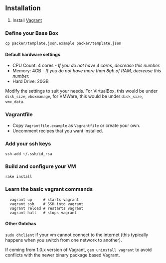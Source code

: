## Installation

1. Install [Vagrant](http://downloads.vagrantup.com/)

### Define your Base Box

  `cp packer/template.json.example packer/template.json`

#### Default hardware settings

  * CPU Count: 4 cores - _If you do not have 4 cores, decrease this number._
  * Memory: 4GB - _If you do not have more than 8gb of RAM, decrease this number._
  * Hard Drive: 20GB

  Modify the settings to suit your needs. For VirtualBox, this would be under `disk_size`, `vboxmanage`, for VMWare, this would be under `disk_size`, `vmx_data`.

### Vagrantfile

  * Copy `Vagrantfile.example` as `Vagrantfile` or create your own.
  * Uncomment recipes that you want installed.

### Add your ssh keys

  `ssh-add ~/.ssh/id_rsa`

### Build and configure your VM

  `rake install`

### Learn the basic vagrant commands

```
  vagrant up     # starts vagrant
  vagrant ssh    # SSH into vagrant
  vagrant reload # restarts vagrant
  vagrant halt   # stops vagrant
```

#### Other Gotchas

  `sudo dhclient` if your vm cannot connect to the internet (this typically happens when you switch from one network to another).

  If coming from 1.0.x version of Vagrant, `gem uninstall vagrant` to avoid conflicts with the newer binary package based Vagrant.
